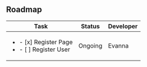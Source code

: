 ## Roadmap

| Task    | Status | Developer  |
| ------- | ------ | ---------- | 
| <ul><li>- [x] Register Page</li><li>- [ ] Register User</li></ul> | Ongoing | Evanna |
